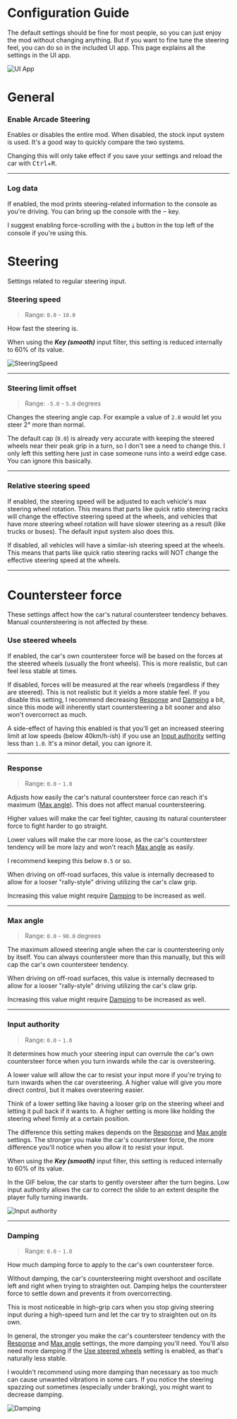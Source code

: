 # Configuration Guide

The default settings should be fine for most people, so you can just enjoy the mod without changing anything.
But if you want to fine tune the steering feel, you can do so in the included UI app. This page explains all the settings in the UI app.

![UI App](https://i.imgur.com/9QktZO0.png)

# General

### Enable Arcade Steering

Enables or disables the entire mod. When disabled, the stock input system is used. It's a good way to quickly compare the two systems.

Changing this will only take effect if you save your settings and reload the car with <kbd>Ctrl</kbd>+<kbd>R</kbd>.

___

### Log data

If enabled, the mod prints steering-related information to the console as you're driving.
You can bring up the console with the <kbd>~</kbd> key.

I suggest enabling force-scrolling with the <kbd>⤓</kbd> button in the top left of the console if you're using this.

# Steering
Settings related to regular steering input.

### Steering speed
> Range: `0.0` - `10.0`

How fast the steering is.

When using the ***Key (smooth)*** input filter, this setting is reduced internally to 60% of its value.

![SteeringSpeed](https://i.imgur.com/oYO88Cq.gif)

___

### Steering limit offset
> Range: `-5.0` - `5.0` degrees

Changes the steering angle cap. For example a value of `2.0` would let you steer 2° more than normal.

The default cap (`0.0`) is already very accurate with keeping the steered wheels near their peak grip in a turn, so I don't see a need to change this. I only left this setting here just in case someone runs into a weird edge case. You can ignore this basically.

___

### Relative steering speed

If enabled, the steering speed will be adjusted to each vehicle's max steering wheel rotation. This means that parts like quick ratio steering racks will change the effective steering speed at the wheels, and vehicles that have more steering wheel rotation will have slower steering as a result (like trucks or buses). The default input system also does this.

If disabled, all vehicles will have a similar-ish steering speed at the wheels. This means that parts like quick ratio steering racks will NOT change the effective steering speed at the wheels.

___

# Countersteer force
These settings affect how the car's natural countersteer tendency behaves. Manual countersteering is not affected by these.


### Use steered wheels

If enabled, the car's own countersteer force will be based on the forces at the steered wheels (usually the front wheels). This is more realistic, but can feel less stable at times.

If disabled, forces will be measured at the rear wheels (regardless if they are steered). This is not realistic but it yields a more stable feel. If you disable this setting, I recommend decreasing [Response](#response) and [Damping](#damping) a bit, since this mode will inherently start countersteering a bit sooner and also won't overcorrect as much.

A side-effect of having this enabled is that you'll get an increased steering limit at low speeds (below 40km/h-ish) if you use an [Input authority](#input-authority) setting less than `1.0`. It's a minor detail, you can ignore it.

___

### Response
> Range: `0.0` - `1.0`

Adjusts how easily the car's natural countersteer force can reach it's maximum ([Max angle](#max-angle)). This does not affect manual countersteering.

Higher values will make the car feel tighter, causing its natural countersteer force to fight harder to go straight.

Lower values will make the car more loose, as the car's countersteer tendency will be more lazy and won't reach [Max angle](#max-angle) as easily.

I recommend keeping this below `0.5` or so.

When driving on off-road surfaces, this value is internally decreased to allow for a looser "rally-style" driving utilizing the car's claw grip.

Increasing this value might require [Damping](#damping) to be increased as well.

___

### Max angle
> Range: `0.0` - `90.0` degrees

The maximum allowed steering angle when the car is countersteering only by itself. You can always countersteer more than this manually, but this will cap the car's own countersteer tendency.

When driving on off-road surfaces, this value is internally decreased to allow for a looser "rally-style" driving utilizing the car's claw grip.

Increasing this value might require [Damping](#damping) to be increased as well.

___

### Input authority
> Range: `0.0` - `1.0`

It determines how much your steering input can overrule the car's own countersteer force when you turn inwards while the car is oversteering.

A lower value will allow the car to resist your input more if you're trying to turn inwards when the car oversteering. A higher value will give you more direct control, but it makes oversteering easier.

Think of a lower setting like having a looser grip on the steering wheel and letting it pull back if it wants to. A higher setting is more like holding the steering wheel firmly at a certain position.

The difference this setting makes depends on the [Response](#response) and [Max angle](#max-angle) settings. The stronger you make the car's countersteer force, the more difference you'll notice when you allow it to resist your input.

When using the ***Key (smooth)*** input filter, this setting is reduced internally to 60% of its value.

In the GIF below, the car starts to gently oversteer after the turn begins. Low input authority allows the car to correct the slide to an extent despite the player fully turning inwards.

![Input authority](https://i.imgur.com/bQANw6m.gif)

___

### Damping
> Range: `0.0` - `1.0`

How much damping force to apply to the car's own countersteer force.

Without damping, the car's countersteering might overshoot and oscillate left and right when trying to straighten out. Damping helps the countersteer force to settle down and prevents it from overcorrecting.

This is most noticeable in high-grip cars when you stop giving steering input during a high-speed turn and let the car try to straighten out on its own.

In general, the stronger you make the car's countersteer tendency with the [Response](#response) and [Max angle](#max-angle) settings, the more damping you'll need. You'll also need more damping if the [Use steered wheels](#use-steered-wheels) setting is enabled, as that's naturally less stable.

I wouldn't recommend using more damping than necessary as too much can cause unwanted vibrations in some cars. If you notice the steering spazzing out sometimes (especially under braking), you might want to decrease damping.

![Damping](https://i.imgur.com/SdnhUcA.gif)